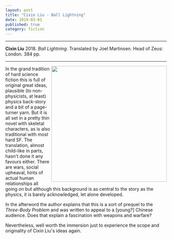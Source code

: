 ```yaml
---
layout: post
title: "Cixin Liu - Ball Lightning"
date: 2019-03-01
published: true
category: fiction
---
```



***
<b>Cixin Liu</b> 2018. _Ball Lightning_. Translated by Joel Martinsen. Head of Zeus: London. 384 pp.

***

<img align="right" width="360" src="https://i.harperapps.com/hcanz/covers/9781786694690/y648.jpg" alt="">  

In the grand tradition of hard science fiction this is full of original great ideas, plausible (to non-physicists, at least) physics back-story and a bit of a page-turner yarn.  But it is all set in a pretty thin novel with skeletal characters, as is also traditional with most hard SF.  The translation, almost child-like in parts, hasn't done it any favours either.  There are wars, social upheaval, hints of actual human relationships all going on but although this background is as central to the story as the physics, it is barely acknowledged, let alone developed.  

In the afterword the author explains that this is a sort of prequel to the _Three-Body Problem_ and was written to appeal to a [young?] Chinese audience.  Does that explain a fascination with weapons and warfare?

Nevertheless, well worth the immersion just to experience the scope and originality of Cixin Liu's ideas again.
